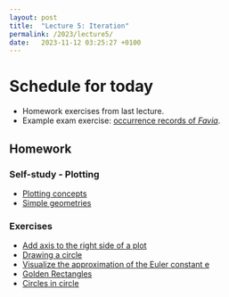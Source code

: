 ```yaml
---
layout: post
title:  "Lecture 5: Iteration"
permalink: /2023/lecture5/
date:   2023-11-12 03:25:27 +0100
---
```


# Schedule for today

- Homework exercises from last lecture. 
- Example exam exercise: [occurrence records of *Favia*](https://adamkocsis.github.io/rkheion/Exercises/2023-01-17_favia-occurrencecount.html). 

## Homework

### Self-study - Plotting

- [Plotting concepts](https://adamkocsis.github.io/rkheion/2_Advanced_Beginner/07_basic_plotting/the_plot_function.html)
- [Simple geometries](https://adamkocsis.github.io/rkheion/2_Advanced_Beginner/07_basic_plotting/simple_geometries.html)
 
### Exercises 

- [Add axis to the right side of a plot](https://adamkocsis.github.io/rkheion/Exercises/2022-11-26b_axis_position.html)
- [Drawing a circle](https://adamkocsis.github.io/rkheion/Exercises/2022-11-21b_draw_circle.html)
- [Visualize the approximation of the Euler constant e](https://adamkocsis.github.io/rkheion/Exercises/2022-11-21_visualize_e.html)
- [Golden Rectangles](https://adamkocsis.github.io/rkheion/Exercises/2022-11-21c_golden_rectangles.html)
- [Circles in circle](https://adamkocsis.github.io/rkheion/Exercises/2022-11-21d_circles_in_circle.html)

